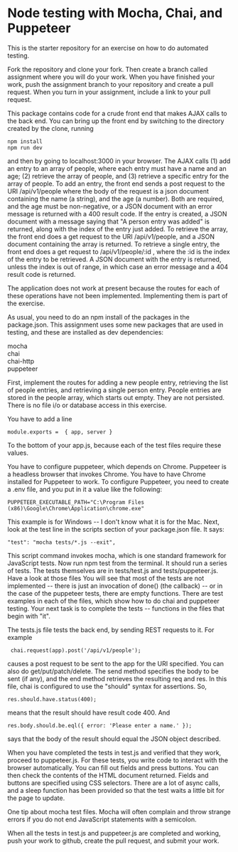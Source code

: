 # Node testing with Mocha, Chai, and Puppeteer

This is the starter repository for an exercise on how to do automated testing.

Fork the repository and clone your fork. Then create a branch called assignment where you
will do your work. When you have finished your work, push the assignment branch
to your repository and create a pull request. When you turn in your assignment,
include a link to your pull request.

This package contains code for a crude front end that makes AJAX calls to the back end.
You can bring up the front end by switching to the directory created by the clone, running

```
npm install
npm run dev
```

and then by going to
localhost:3000 in your browser. The AJAX calls
(1) add an entry to an array of people, where each entry must have
a name and an age; (2) retrieve the array of people, and (3) retrieve a specific
entry for the array of people. To add an entry, the front end sends a post request
to the URI /api/v1/people where
the body of the request is a json document containing the name (a string), and the
age (a number). Both are required, and the age must be non-negative, or a JSON
document with an error message is returned with a 400 result code.
If the entry is created, a JSON document with a
message
saying that "A person entry was added" is returned, along with the index of the
entry just added. To retrieve the array, the
front end does a get request to the URI /api/v1/people, and a JSON document containing
the array is returned. To retrieve a single entry, the front end does a get request to
/api/v1/people/:id , where the :id is the index of the entry to be retrieved. A JSON
document with the entry is returned, unless the index is out of range, in which case
an error message and a 404 result code is returned.

The application does not work at present because the routes for each of these operations
have not been implemented. Implementing them is part of the exercise.

As usual, you need to do an npm install of the packages in the package.json.
This assignment uses some new packages that are used in testing, and these
are installed as dev dependencies:

mocha  
chai  
chai-http  
puppeteer

First, implement the routes for adding a new people entry, retrieving the list of
people entries, and retrieving a single person entry. People entries are stored in
the people array, which starts out empty. They are not persisted. There is no
file i/o or database access in this exercise.

You have to add a line

```
module.exports =  { app, server }
```
To the bottom of your app.js, because each of the test files require these values.

You have to configure puppeteer, which depends on Chrome.
Puppeteer is a headless browser that invokes Chrome. You have to have Chrome installed for Puppeteer to work. To configure Puppeteer,
you need to create a .env file, and you put in it a value like the following:

```
PUPPETEER_EXECUTABLE_PATH="C:\Program Files (x86)\Google\Chrome\Application\chrome.exe"
```

This example is for Windows -- I don't know what it is for the Mac.
Next, look at the test line in the scripts section of your package.json file.
It says:

```
"test": "mocha tests/*.js --exit",
```

This script command invokes mocha, which is one standard framework for JavaScript tests.
Now run npm test from the terminal. It should run a series of tests.
The tests themselves are in
tests/test.js and tests/puppeteer.js. Have a look at those files
You will see that most of the
tests are not implemented -- there is just an invocation of done() (the callback) --
or in the case of the puppeteer tests, there are empty functions.
There are test examples in each
of the files, which show how to do chai and puppeteer testing. Your next task is to complete the
tests -- functions in the files that begin with "it".

The tests.js file tests the back end, by sending REST requests to it.
For example

```
 chai.request(app).post('/api/v1/people');
```

causes a post request to be sent to the app for the URI specified. You can
also do get/put/patch/delete. The send
method specifies the body to be sent (if any), and the end method retrieves the
resulting req and res. In this file, chai is configured to use the "should"
syntax for assertions. So,

```
res.should.have.status(400);
```

means that the result should have result code 400.
And

```
res.body.should.be.eql({ error: 'Please enter a name.' });
```

says that the body of the result should equal the JSON object described.

When you have completed the tests in test.js and verified that they work,
proceed to puppeteer.js.
For these tests, you write code to interact with the browser automatically.
You can fill out fields and press buttons.
You can then check the contents of the HTML document returned. Fields and buttons
are specified using CSS selectors. There are a lot of async calls, and a sleep
function has been provided so that the test waits a little bit for the page
to update.

One tip about mocha test files. Mocha will often complain and throw strange
errors if you do not end JavaScript statements with a semicolon.

When all the tests in test.js and puppeteer.js are completed and working, push your
work to github, create the pull request, and submit your work.
